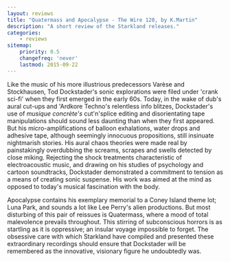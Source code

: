 ```yaml
---
layout: reviews
title: "Quatermass and Apocalypse - The Wire 120, by K.Martin"
description: "A short review of the Starkland releases."
categories:
    - reviews
sitemap:
    priority: 0.5
    changefreq: 'never'
    lastmod: 2015-09-22
---
```


Like the music of his more illustrious predecessors Varèse and Stockhausen, Tod Dockstader's sonic explorations were filed under 'crank sci-fi' when they first emerged in the early 60s. Today, in the wake of dub's aural cut-ups and 'Ardkore Techno's relentless info blitzes, Dockstader's use of *musique concrète's* cut'n'splice editing and disorientating tape manipulations should sound less daunting than when they first appeared. But his micro-amplifications of balloon exhalations, water drops and adhesive tape, although seemingly innocuous propositions, still insinuate nightmarish stories. His aural chaos theories were made real by painstakingly overdubbing the screams, scrapes and swells detected by close miking. Rejecting the shock treatments characteristic of electroacoustic music, and drawing on his studies of psychology and cartoon soundtracks, Dockstader demonstrated a commitment to tension as a means of creating sonic suspense. His work was aimed at the mind as opposed to today's musical fascination with the body.

Apocalypse contains his exemplary memorial to a Coney Island theme lot; Luna Park, and sounds a lot like Lee Perry's alien productions. But most disturbing of this pair of reissues is Quatermass, where a mood of total malevolence prevails throughout.  This stirring of subconscious horrors is as startling as it is oppressive; an insular voyage impossible to forget. The obsessive care with which Starkland have compiled and presented these extraordinary recordings should ensure that Dockstader will be remembered as the innovative, visionary figure he undoubtedly was.

